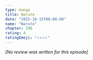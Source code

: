 ```yaml
---
type: manga
title: Naruto
date: "2025-10-15T00:00:00"
name: "Naruto"
chapter: 290
rating: 4
ratingEmoji: "⭐️⭐️⭐️⭐️"
---
```


_[No review was written for this episode]_